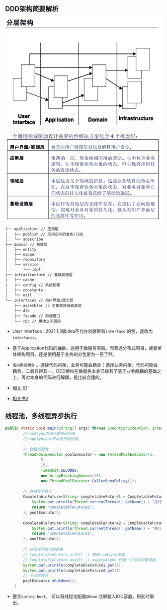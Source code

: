 ## DDD架构简要解析

![image-20211121091800115](https://github.com/shupingfu/dynamic-data/blob/architecture-ddd/readme.assets/image-20211121091800115.png?raw=true)

![image-20211121091853047](https://github.com/shupingfu/dynamic-data/blob/architecture-ddd/readme.assets/image-20211121091853047.png?raw=true)



```
├── application // 应用层
│   ├── publish // 应用之间的发布/订阅
│   └── subscribe
├── domain // 领域层
│   ├── entity
│   ├── mapper
│   ├── repository 
│   └── service
│       └── impl
├── infrastructure // 基础设施层
│   ├── cache 
│   ├── config // 系统配置
│   ├── constants
│   └── util
└── interfaces // 用户界面/展示层
    ├── assembler // 对象转换或者其他
    ├── dto
    ├── facade // 前端借口
    └── rpc // 模块之间调用
```



 + User Interface : 2021.1.3版idea不允许创建带有`interface` 的包，遂改为`interfaces`。

 + 基于Application代码的抽象，适用于微服务项目。而普通分布式项目，或者单体架构项目，还是使用基于业务的分包更为一目了然。

 + `高内聚低耦合` 。选择代码内聚，业务可能会耦合；选择业务内聚，代码可能会耦合，二者只得其一。DDD架构在微服务本身已经有了基于业务解耦的基础之上，再对本身的代码进行解耦，是比较合适的。

 + [相关书1](https://github.com/backstudy/bookrack/blob/master/DDD(%E9%A2%86%E5%9F%9F%E9%A9%B1%E5%8A%A8%E8%AE%BE%E8%AE%A1)-%E7%B2%BE%E7%AE%80%E7%89%88.pdf)
 + [相关书2](https://github.com/RongleXie/java-books-collections)

   

## 线程池，多线程异步执行

```java
public static void main(String[] args) throws ExecutionException, InterruptedException {
        //runAsync方法不支持返回值。
        //supplyAsync可以支持返回值。

        // 创建线程池
        ThreadPoolExecutor poolExecutor = new ThreadPoolExecutor(2,
                5,
                15,
                TimeUnit.SECONDS,
                new ArrayBlockingQueue<>(5),
                new ThreadPoolExecutor.CallerRunsPolicy());

        // 并发异步执行
        CompletableFuture<String> completableFuture1 = CompletableFuture.supplyAsync(() -> {
            System.out.println(Thread.currentThread().getName() + "执行任务");
            return "completableFuture1";
        }, poolExecutor);

        CompletableFuture<String> completableFuture2 = CompletableFuture.supplyAsync(() -> {
            System.out.println(Thread.currentThread().getName() + "执行任务");
            return "completableFuture1";
        }, poolExecutor);

        // 接受异步执行的结果
        // CompletableFuture.allOf(..) 等待runAsync完成
        // CompletableFuture.anyOf(..) supplyAsync 任意一个完成时都返回。
        System.out.println(completableFuture1.get());
        System.out.println(completableFuture2.get());
        // 关闭线程池
        poolExecutor.shutdown();
    }
```

+ 整合`spring boot`， 可以将线程池配置`@Bean` 注解载入IOC容器，用到时取出。